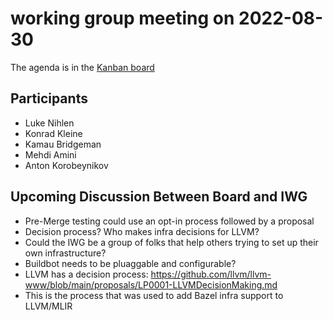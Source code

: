 # working group meeting on 2022-08-30

The agenda is in the [Kanban board](https://github.com/llvm/llvm-iwg/projects/1)

## Participants

* Luke Nihlen
* Konrad Kleine
* Kamau Bridgeman
* Mehdi Amini
* Anton Korobeynikov

## Upcoming Discussion Between Board and IWG

* Pre-Merge testing could use an opt-in process followed by a proposal
* Decision process? Who makes infra decisions for LLVM?
* Could the IWG be a group of folks that help others trying to set up their own infrastructure?
* Buildbot needs to be pluaggable and configurable?
* LLVM has a decision process: https://github.com/llvm/llvm-www/blob/main/proposals/LP0001-LLVMDecisionMaking.md
* This is the process that was used to add Bazel infra support to LLVM/MLIR

